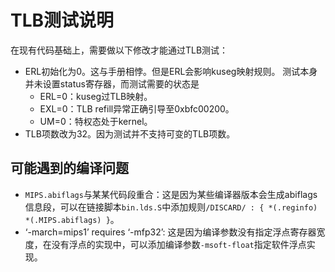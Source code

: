 # TLB测试说明

在现有代码基础上，需要做以下修改才能通过TLB测试：

- ERL初始化为0。这与手册相悖。但是ERL会影响kuseg映射规则。
测试本身并未设置status寄存器，而测试需要的状态是
  - ERL=0：kuseg过TLB映射。
  - EXL=0：TLB refill异常正确引导至0xbfc00200。
  - UM=0：特权态处于kernel。
- TLB项数改为32。因为测试并不支持可变的TLB项数。

## 可能遇到的编译问题

- `MIPS.abiflags`与某某代码段重合：这是因为某些编译器版本会生成abiflags信息段，可以在链接脚本`bin.lds.S`中添加规则`/DISCARD/ : { *(.reginfo) *(.MIPS.abiflags) }`。
- ‘-march=mips1’ requires ‘-mfp32’: 这是因为编译参数没有指定浮点寄存器宽度，在没有浮点的实现中，可以添加编译参数`-msoft-float`指定软件浮点实现。
